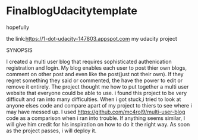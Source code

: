 # FinalblogUdacitytemplate
hopefully

the link:https://1-dot-udacity-147803.appspot.com
my udacity project

SYNOPSIS

I created a multi user blog that requires sophisticated authenication registration and login. My blog enables each user to post thier own blogs, comment on other post and even like the post(just not their own). If they regret something they said or commented, the have the power to edit or remove it entirely. The project thought me how to put together a multi user website that everyone could be able to use. i found this project to be very difficult and ran into many difficulties. When i got stuck,i tried to look at anyone elses code and compare apart of my project to thiers to see where i may have messed up. I used https://github.com/mc4rol9/multi-user-blog code as a comparison when i ran into trouble. If anything seems similar, I will give him credit for his inspiration on how to do it the right way. As soon as the project passes, i will deploy it. 
